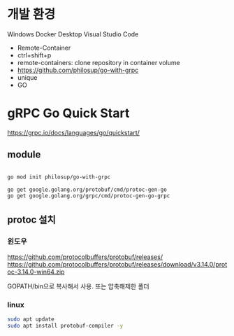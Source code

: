 # 개발 환경
Windows Docker Desktop
Visual Studio Code
- Remote-Container
- ctrl+shift+p
- remote-containers: clone repository in container volume
- https://github.com/philosup/go-with-grpc
- unique
- GO


# gRPC Go Quick Start
https://grpc.io/docs/languages/go/quickstart/


## module
```bash

go mod init philosup/go-with-grpc

go get google.golang.org/protobuf/cmd/protoc-gen-go
go get google.golang.org/grpc/cmd/protoc-gen-go-grpc
```

## protoc 설치

### 윈도우
https://github.com/protocolbuffers/protobuf/releases/
https://github.com/protocolbuffers/protobuf/releases/download/v3.14.0/protoc-3.14.0-win64.zip

GOPATH/bin으로 복사해서 사용.
또는
압축해제한 폴더

###  linux
```sh
sudo apt update
sudo apt install protobuf-compiler -y
```
